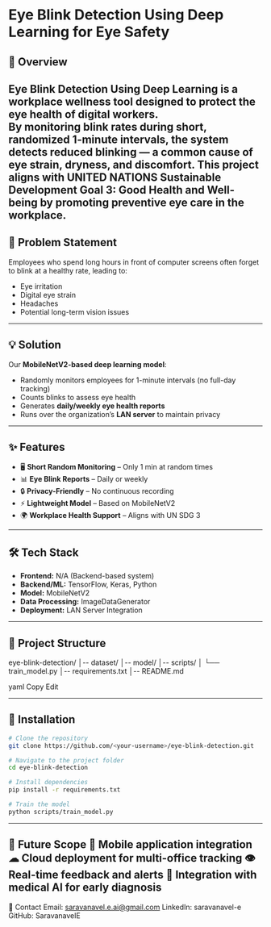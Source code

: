 # Eye Blink Detection Using Deep Learning for Eye Safety
## 📌 Overview
**Eye Blink Detection Using Deep Learning** is a workplace wellness tool designed to protect the eye health of digital workers.  
By monitoring blink rates during short, randomized 1-minute intervals, the system detects reduced blinking — a common cause of eye strain, dryness, and discomfort.
This project aligns with **UNITED NATIONS Sustainable Development Goal 3: Good Health and Well-being** by promoting preventive eye care in the workplace.
---
## 🎯 Problem Statement
Employees who spend long hours in front of computer screens often forget to blink at a healthy rate, leading to:
- Eye irritation
- Digital eye strain
- Headaches
- Potential long-term vision issues
---
## 💡 Solution
Our **MobileNetV2-based deep learning model**:
- Randomly monitors employees for 1-minute intervals (no full-day tracking)
- Counts blinks to assess eye health
- Generates **daily/weekly eye health reports**
- Runs over the organization’s **LAN server** to maintain privacy
---
## ✨ Features
- 🖥 **Short Random Monitoring** – Only 1 min at random times
- 📊 **Eye Blink Reports** – Daily or weekly
- 🔒 **Privacy-Friendly** – No continuous recording
- ⚡ **Lightweight Model** – Based on MobileNetV2
- 🌍 **Workplace Health Support** – Aligns with UN SDG 3
---
## 🛠 Tech Stack
- **Frontend:** N/A (Backend-based system)
- **Backend/ML:** TensorFlow, Keras, Python
- **Model:** MobileNetV2
- **Data Processing:** ImageDataGenerator
- **Deployment:** LAN Server Integration
---
## 📂 Project Structure
eye-blink-detection/
│-- dataset/
│-- model/
│-- scripts/
│ └── train_model.py
│-- requirements.txt
│-- README.md

yaml
Copy
Edit

---

## 🚀 Installation
```bash
# Clone the repository
git clone https://github.com/<your-username>/eye-blink-detection.git

# Navigate to the project folder
cd eye-blink-detection

# Install dependencies
pip install -r requirements.txt

# Train the model
python scripts/train_model.py
```
---
📌 Future Scope
📱 Mobile application integration
☁ Cloud deployment for multi-office tracking
👁 Real-time feedback and alerts
🧠 Integration with medical AI for early diagnosis
---

📧 Contact
Email: saravanavel.e.ai@gmail.com
LinkedIn: saravanavel-e
GitHub: SaravanavelE

